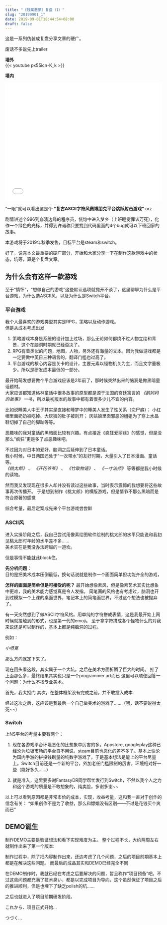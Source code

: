 ```yaml
---
title: "《残業悪夢》复盘（1）"
slug: "20190901_1"
date: 2019-09-01T18:44:54+08:00
draft: false
---
```


这是一系列伪装成复盘分享文章的硬广。

<!--more-->

废话不多说先上trailer

**墙外**  
{{< youtube px55icn-K_k >}}


**墙内**  

<div style="position: relative; width: 100%; height: 0; padding-bottom: 75%;">
  <iframe src="//player.bilibili.com/player.html?aid=65059112&cid=112923555&page=1" 
          scrolling="no" 
          border="0" 
          frameborder="no" 
          framespacing="0" 
          allowfullscreen="true" 
          style="position: absolute; width: 100%; height: 100%; left: 0; top: 0;"> </iframe>
</div>


“一眼”就可以看出这是个 **“复古ASCII字符风赛博朋克平台跳跃射击游戏”** orz

剧情讲述个996到崩溃边缘的程序员，恍惚中进入梦乡（上班睡觉罪该万死），化作一个绿色的光标，并得到许诺称只要找到代码里面的4个bug就可以下班回家的故事。

本游戏将于2019年秋季发售，目标平台是steam和switch。

好了，说完本文最重要的硬广部分，开始和大家分享一下在制作这款游戏中的状态，坑等，算是个复盘文章。

## 为什么会有这样一款游戏
至于“情怀”，“想做自己的游戏”这些默认选项就抛开不谈了，这里聊聊为什么是平台游戏，为什么选ASCII风，以及为什么是Switch平台。  

### 平台游戏
我个人最喜欢的游戏类型其实是RPG，策略以及动作游戏。  
但是从成本考虑出发  

1. 策略游戏本身是系统的设计加上过场，那么无论如何都绕不过人物立绘和背景，这个在脑洞时期就已经否决了。  
2. RPG有着类似的问题，地图，人物，另外还有海量的文本。因为我做游戏都是一定要做中英日三种语言的，翻译门槛也过高了。  
3. 平台游戏的核心内容是关卡的设计，主要元素以怪物机关为主，而且文字量极少。所以是研发成本最低的一部分。

最开始萌发想要做个平台游戏应该是2年前了，那时候突然出来的脑洞是做黑暗童话题材。  
大家应该都知道格林童话中很多故事的原型都是源于法国的宫廷寓言的 *《鹅妈妈的故事》* 一书，所以最初版本的故事中都有着很多少儿不宜的内容。  

比如说睡美人中王子其实是直接和睡梦中的睡美人发生了性关系（恋尸癖）；
小红帽里面奶奶被吃掉、大灰狼的肚子被剖开；
灰姑娘里面邪恶的姐姐为了穿上水晶鞋切掉了自己的脚趾等等。

恶趣味的我对童话的黑暗面比较有兴趣。有点接近《疯狂爱丽丝》的感觉，但是没那么“疯狂”更是多了点恶趣味吧。

不过因为对日本的爱好，脑洞之后延伸到了日本童话。  
我小时候，中日两国还处于“一衣带水”的友好时期，大量引入了日本漫画、童话等。  
 *《桃太郎》* 、 *《开花爷爷》* 、 *《竹取物语》* 、 *《一寸法师》* 等等都是我小时候的读物。

然而我又发现现在很多人却并没有读过这些故事，当时表示震惊的我想要将这些故事再次传播开。
于是想到制作《桃太郎》的横版游戏，但是情节不那么黑暗而是符合原著的感觉

综合考量，最后定案成先来个平台游戏尝尝鲜

### ASCII风
进入实操阶段之后，我自己尝试用像素绘图软件绘制的桃太郎的水平只能说和我初见桃太郎时年龄的水平差不多……  
美术实在是我没办法跨越的一道坎。  

但是事情不能就此block住。  

**先分析问题：**  
目的是把美术成本压倒最低，换句话说就是制作一个画面简单但功能齐全的游戏，

**怎样的画面是简单但是可接受的呢？** 
最开始想像素风，但是像素艺术其实比想象中更难，我的美术能力感觉真是令人发指。
简笔画的风格也有考虑过，脑洞也开到过模拟一个上课的桌面世界，笔记本上的简笔画世界，不过这个想法也被抛弃了。

有一天突然想到了做ASCII字符风格。用单纯的字符拼成表情，这是我最开始上网时候就接触到的形式，也是第一代的emoji。
至于拿字符拼成各个怪物什么的对我来说还是可以制作的，基本上都是纯脑洞的过程。

例如：

*小坦克*  



那么方向就定下来了。

现在回头看这段，其实属于一个大坑。之后在美术方面折腾了巨大的时间。
扯了上面那么多，最终结果其实也只是一个programmer art而已
这里可以顺便回答一个问题：为什么不找专业美术。

首先，我太抠门
其次，在整体框架没有完成之前，并不敢投入成本

经过这次之后，这应该是我最后一个自己做美术的游戏了……（喂，话不要说得太死~~）

### Switch

上NS平台的考量主要有两个：  

1. 现在各游戏平台环境恶化的比想象中厉害的多。Appstore, googleplay这种已经沦为垃圾市场的平台自不用说，steam目前也恶化的差不多了。基本上快沦为国内手游的拼投钱刷量的纯数字游戏了，于是基本想法是能上的平台尽量上。Switch目前还是一个新的平台，外加老任门槛限制的厉害，环境相对好一些（能好多久……）

2. 就是准入，这里要多谢FantasyDR同学帮忙发行到Switch，不然以我个人之力和这个游戏的质量是不敢想象的，纯卖脸，多谢多谢~~


以上可以看到原因都是非常市侩的成本，实现，收益考量，这和我一直对于创作的信念有关：
“如果创作不是为了收益，那么和嫖娼没有区别——不过是花钱买个爽而已”


## DEMO诞生
制作DEMO主要是验证想法和看下实现难度为主。
整个过程不长，大约两周左右就制作出来了第一个版本:



制作过程中，除了把内容制作出来，还边考虑了几个问题，之后的项目前期基本上都是在解决这些问题。
而最后的成品其实和DEMO已经完全不同

在DEMO制作时，我就已经在考虑之后要解决的问题，暂且称作“项目预备”吧。不过这些问题都充满了技术臭い，都是以完成项目为导向，这个虽然保证了项目之后的推进顺利，但是也埋下了缺乏polish的坑……

之后也就进入了项目前期研发阶段。

これから、项目正式开始...


つづく...
